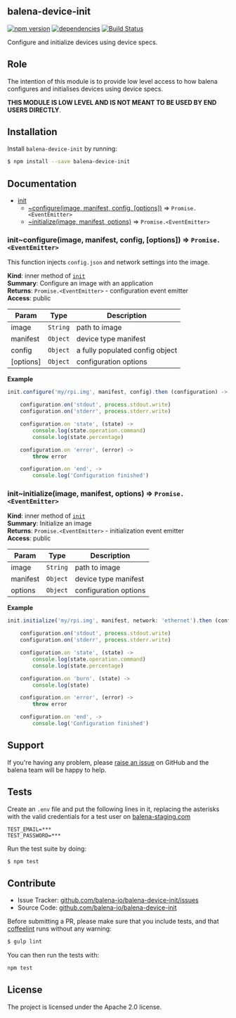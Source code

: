 balena-device-init
-----------------

[![npm version](https://badge.fury.io/js/balena-device-init.svg)](http://badge.fury.io/js/balena-device-init)
[![dependencies](https://david-dm.org/balena-io/balena-device-init.png)](https://david-dm.org/balena-io/balena-device-init.png)
[![Build Status](https://travis-ci.org/balena-io/balena-device-init.svg?branch=master)](https://travis-ci.org/balena-io/balena-device-init)

Configure and initialize devices using device specs.

Role
----

The intention of this module is to provide low level access to how balena configures and initialises devices using device specs.

**THIS MODULE IS LOW LEVEL AND IS NOT MEANT TO BE USED BY END USERS DIRECTLY**.

Installation
------------

Install `balena-device-init` by running:

```sh
$ npm install --save balena-device-init
```

Documentation
-------------


* [init](#module_init)
    * [~configure(image, manifest, config, [options])](#module_init..configure) ⇒ <code>Promise.&lt;EventEmitter&gt;</code>
    * [~initialize(image, manifest, options)](#module_init..initialize) ⇒ <code>Promise.&lt;EventEmitter&gt;</code>

<a name="module_init..configure"></a>

### init~configure(image, manifest, config, [options]) ⇒ <code>Promise.&lt;EventEmitter&gt;</code>
This function injects `config.json` and network settings into the image.

**Kind**: inner method of [<code>init</code>](#module_init)  
**Summary**: Configure an image with an application  
**Returns**: <code>Promise.&lt;EventEmitter&gt;</code> - configuration event emitter  
**Access**: public  

| Param | Type | Description |
| --- | --- | --- |
| image | <code>String</code> | path to image |
| manifest | <code>Object</code> | device type manifest |
| config | <code>Object</code> | a fully populated config object |
| [options] | <code>Object</code> | configuration options |

**Example**  
```js
init.configure('my/rpi.img', manifest, config).then (configuration) ->

	configuration.on('stdout', process.stdout.write)
	configuration.on('stderr', process.stderr.write)

	configuration.on 'state', (state) ->
		console.log(state.operation.command)
		console.log(state.percentage)

	configuration.on 'error', (error) ->
		throw error

	configuration.on 'end', ->
		console.log('Configuration finished')
```
<a name="module_init..initialize"></a>

### init~initialize(image, manifest, options) ⇒ <code>Promise.&lt;EventEmitter&gt;</code>
**Kind**: inner method of [<code>init</code>](#module_init)  
**Summary**: Initialize an image  
**Returns**: <code>Promise.&lt;EventEmitter&gt;</code> - initialization event emitter  
**Access**: public  

| Param | Type | Description |
| --- | --- | --- |
| image | <code>String</code> | path to image |
| manifest | <code>Object</code> | device type manifest |
| options | <code>Object</code> | configuration options |

**Example**  
```js
init.initialize('my/rpi.img', manifest, network: 'ethernet').then (configuration) ->

	configuration.on('stdout', process.stdout.write)
	configuration.on('stderr', process.stderr.write)

	configuration.on 'state', (state) ->
		console.log(state.operation.command)
		console.log(state.percentage)

	configuration.on 'burn', (state) ->
		console.log(state)

	configuration.on 'error', (error) ->
		throw error

	configuration.on 'end', ->
		console.log('Configuration finished')
```

Support
-------

If you're having any problem, please [raise an issue](https://github.com/balena-io/balena-device-init/issues/new) on GitHub and the balena team will be happy to help.

Tests
-----

Create an `.env` file and put the following lines in it, replacing the asterisks
with the valid credentials for a test user on [balena-staging.com](https://balena-staging.com)

```
TEST_EMAIL=***
TEST_PASSWORD=***
```

Run the test suite by doing:

```sh
$ npm test
```

Contribute
----------

- Issue Tracker: [github.com/balena-io/balena-device-init/issues](https://github.com/balena-io/balena-device-init/issues)
- Source Code: [github.com/balena-io/balena-device-init](https://github.com/balena-io/balena-device-init)

Before submitting a PR, please make sure that you include tests, and that [coffeelint](http://www.coffeelint.org/) runs without any warning:

```sh
$ gulp lint
```

You can then run the tests with:

```sh
npm test
```

License
-------

The project is licensed under the Apache 2.0 license.
